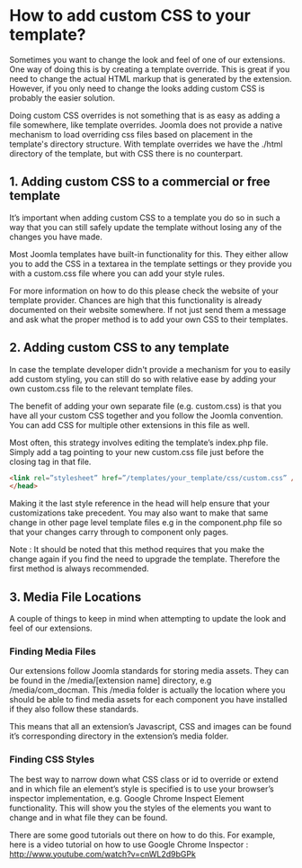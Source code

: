 # How to add custom CSS to your template?

Sometimes you want to change the look and feel of one of our extensions. One way of doing this is by creating a template override. This is great if you need to change the actual HTML markup that is generated by the extension. However, if you only need to change the looks adding custom CSS is probably the easier solution.

Doing custom CSS overrides is not something that is as easy as adding a file somewhere, like template overrides. Joomla does not provide a native mechanism to load overriding css files based on placement in the template's directory structure. With template overrides we have the ./html directory of the template, but with CSS there is no counterpart.

## 1. Adding custom CSS to a commercial or free template

It’s important when adding custom CSS to a template you do so in such a way that you can still safely update the template without losing any of the changes you have made.

Most Joomla templates have built-in functionality for this. They either allow you to add the CSS in a textarea in the template settings or they provide you with a custom.css file where you can add your style rules.

For more information on how to do this please check the website of your template provider. Chances are high that this functionality is already documented on their website somewhere. If not just send them a message and ask what the proper method is to add your own CSS to their templates.

## 2. Adding custom CSS to any template

In case the template developer didn't provide a mechanism for you to easily add custom styling,  you can still do so with relative ease by adding your own custom.css file to the relevant template files.

The benefit of adding your own separate file (e.g. custom.css) is that you have all your custom CSS together and you follow the Joomla convention. You can add CSS for multiple other extensions in this file as well.

Most often, this strategy involves editing the template’s index.php file. Simply add a <link> tag pointing to your new custom.css file just before the closing </head> tag in that file.

```html
<link rel=”stylesheet” href=”/templates/your_template/css/custom.css” />
</head>
```

Making it the last style reference in the head will help ensure that your customizations take precedent. You may also want to make that same change in other page level template files e.g in the component.php file so that your changes carry through to component only pages.

Note : It should be noted that this method requires that you make the change again if you find the need to upgrade the template. Therefore the first method is always recommended.

## 3. Media File Locations

A couple of things to keep in mind when attempting to update the look and feel of our extensions.

### Finding Media Files

Our extensions follow Joomla standards for storing media assets. They can be found in the /media/[extension name] directory, e.g /media/com_docman. This /media folder is actually the location where you should be able to find media assets for each component you have installed if they also follow these standards.

This means that all an extension’s Javascript, CSS and images can be found it’s corresponding directory in the extension’s media folder.

### Finding CSS Styles

The best way to narrow down what CSS class or id to override or extend and in which file an element’s style is specified is to use your browser’s inspector implementation, e.g. Google Chrome Inspect Element functionality. This will show you the styles of the elements you want to change and in what file they can be found.

There are some good tutorials out there on how to do this. For example,  here is a video tutorial on how to use Google Chrome Inspector : http://www.youtube.com/watch?v=cnWL2d9bGPk


